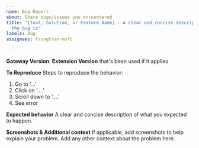 ```yaml
---
name: Bug Report
about: Share bugs/issues you encountered
title: "[Tool, Solution, or Feature Name] - A clear and concise description of what
  the bug is"
labels: bug
assignees: trungtran-msft

---
```


**Gateway Version**: <Build number>
**Extension Version** that's been used if it applies

**To Reproduce**
Steps to reproduce the behavior:
1. Go to '...'
2. Click on '....'
3. Scroll down to '....'
4. See error

**Expected behavior**
A clear and concise description of what you expected to happen.

**Screenshots & Additional context**
If applicable, add screenshots to help explain your problem.
Add any other context about the problem here.
